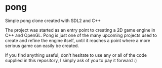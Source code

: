 pong
====

Simple pong clone created with SDL2 and C++

The project was started as an entry point to creating a 2D 
game engine in C++ and OpenGL. Pong is just one of the many 
upcoming projects used to create and refine the engine itself, 
until it reaches a point where a more serious game can 
easily be created.

If you find anything useful, don't hesitate to use any or all of the code supplied in this repository, I simply ask of you to pay it forward :)

